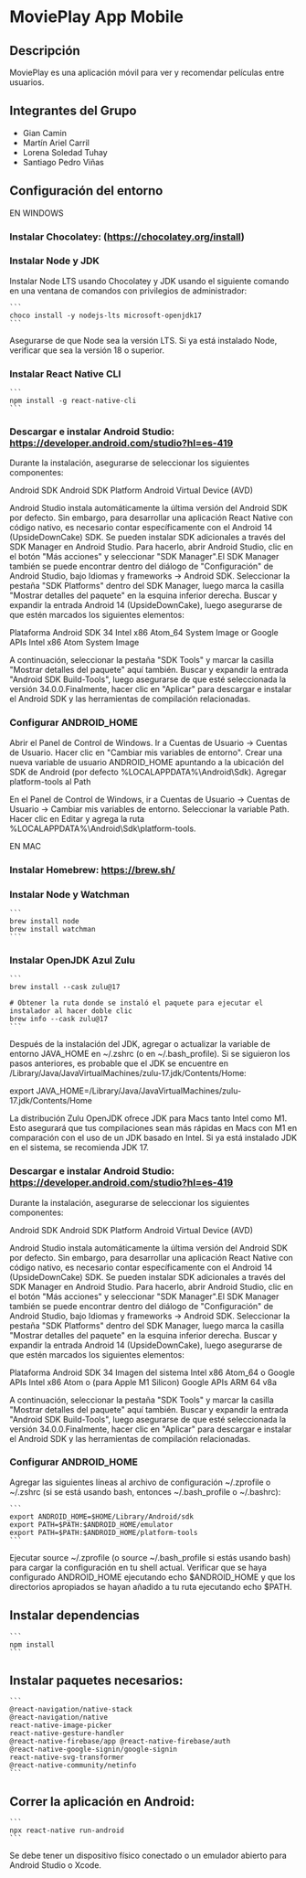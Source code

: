 # MoviePlay App Mobile

## Descripción
MoviePlay es una aplicación móvil para ver y recomendar películas entre usuarios.


## Integrantes del Grupo
- Gian Camin
- Martín Ariel Carril
- Lorena Soledad Tuhay
- Santiago Pedro Viñas


## Configuración del entorno

EN WINDOWS

### Instalar Chocolatey: (https://chocolatey.org/install)
    
### Instalar Node y JDK

Instalar Node LTS usando Chocolatey y JDK usando el siguiente comando en una ventana de comandos con privilegios de administrador:

    ```
    choco install -y nodejs-lts microsoft-openjdk17
    ```

Asegurarse de que Node sea la versión LTS. Si ya está instalado Node, verificar que sea la versión 18 o superior.

### Instalar React Native CLI

    ```
    npm install -g react-native-cli
    ```


### Descargar e instalar Android Studio: https://developer.android.com/studio?hl=es-419

Durante la instalación, asegurarse de seleccionar los siguientes componentes:

Android SDK
Android SDK Platform
Android Virtual Device (AVD)

Android Studio instala automáticamente la última versión del Android SDK por defecto. Sin embargo, para desarrollar una aplicación React Native con código nativo, es necesario contar específicamente con el Android 14 (UpsideDownCake) SDK. Se pueden instalar SDK adicionales a través del SDK Manager en Android Studio.
Para hacerlo, abrir Android Studio, clic en el botón "Más acciones" y seleccionar "SDK Manager".El SDK Manager también se puede encontrar dentro del diálogo de "Configuración" de Android Studio, bajo Idiomas y frameworks → Android SDK. Seleccionar la pestaña "SDK Platforms" dentro del SDK Manager, luego marca la casilla "Mostrar detalles del paquete" en la esquina inferior derecha. Buscar y expandir la entrada Android 14 (UpsideDownCake), luego asegurarse de que estén marcados los siguientes elementos:

Plataforma Android SDK 34
Intel x86 Atom_64 System Image or Google APIs Intel x86 Atom System Image

A continuación, seleccionar la pestaña "SDK Tools" y marcar la casilla "Mostrar detalles del paquete" aquí también. Buscar y expandir la entrada "Android SDK Build-Tools", luego asegurarse de que esté seleccionada la versión 34.0.0.Finalmente, hacer clic en "Aplicar" para descargar e instalar el Android SDK y las herramientas de compilación relacionadas.

### Configurar ANDROID_HOME

Abrir el Panel de Control de Windows.
Ir a Cuentas de Usuario -> Cuentas de Usuario.
Hacer clic en "Cambiar mis variables de entorno".
Crear una nueva variable de usuario ANDROID_HOME apuntando a la ubicación del SDK de Android (por defecto %LOCALAPPDATA%\Android\Sdk).
Agregar platform-tools al Path

En el Panel de Control de Windows, ir a Cuentas de Usuario -> Cuentas de Usuario -> Cambiar mis variables de entorno.
Seleccionar la variable Path.
Hacer clic en Editar y agrega la ruta %LOCALAPPDATA%\Android\Sdk\platform-tools.




EN MAC

### Instalar Homebrew: https://brew.sh/

### Instalar Node y Watchman

    ```
    brew install node
    brew install watchman
    ```

### Instalar OpenJDK Azul Zulu

    ```
    brew install --cask zulu@17

    # Obtener la ruta donde se instaló el paquete para ejecutar el instalador al hacer doble clic
    brew info --cask zulu@17
    ```

Después de la instalación del JDK, agregar o actualizar la variable de entorno JAVA_HOME en ~/.zshrc (o en ~/.bash_profile). Si se siguieron los pasos anteriores, es probable que el JDK se encuentre en /Library/Java/JavaVirtualMachines/zulu-17.jdk/Contents/Home:

export JAVA_HOME=/Library/Java/JavaVirtualMachines/zulu-17.jdk/Contents/Home

La distribución Zulu OpenJDK ofrece JDK para Macs tanto Intel como M1. Esto asegurará que tus compilaciones sean más rápidas en Macs con M1 en comparación con el uso de un JDK basado en Intel. Si ya está instalado JDK en el sistema, se recomienda JDK 17.

### Descargar e instalar Android Studio: https://developer.android.com/studio?hl=es-419

Durante la instalación, asegurarse de seleccionar los siguientes componentes:

Android SDK
Android SDK Platform
Android Virtual Device (AVD)

Android Studio instala automáticamente la última versión del Android SDK por defecto. Sin embargo, para desarrollar una aplicación React Native con código nativo, es necesario contar específicamente con el Android 14 (UpsideDownCake) SDK. Se pueden instalar SDK adicionales a través del SDK Manager en Android Studio.
Para hacerlo, abrir Android Studio, clic en el botón "Más acciones" y seleccionar "SDK Manager".El SDK Manager también se puede encontrar dentro del diálogo de "Configuración" de Android Studio, bajo Idiomas y frameworks → Android SDK. Seleccionar la pestaña "SDK Platforms" dentro del SDK Manager, luego marca la casilla "Mostrar detalles del paquete" en la esquina inferior derecha. Buscar y expandir la entrada Android 14 (UpsideDownCake), luego asegurarse de que estén marcados los siguientes elementos:

Plataforma Android SDK 34
Imagen del sistema Intel x86 Atom_64 o Google APIs Intel x86 Atom o (para Apple M1 Silicon) Google APIs ARM 64 v8a

A continuación, seleccionar la pestaña "SDK Tools" y marcar la casilla "Mostrar detalles del paquete" aquí también. Buscar y expandir la entrada "Android SDK Build-Tools", luego asegurarse de que esté seleccionada la versión 34.0.0.Finalmente, hacer clic en "Aplicar" para descargar e instalar el Android SDK y las herramientas de compilación relacionadas.

### Configurar ANDROID_HOME

Agregar las siguientes líneas al archivo de configuración ~/.zprofile o ~/.zshrc (si se está usando bash, entonces ~/.bash_profile o ~/.bashrc):

    ```
    export ANDROID_HOME=$HOME/Library/Android/sdk
    export PATH=$PATH:$ANDROID_HOME/emulator
    export PATH=$PATH:$ANDROID_HOME/platform-tools
    ```
Ejecutar source ~/.zprofile (o source ~/.bash_profile si estás usando bash) para cargar la configuración en tu shell actual. Verificar que se haya configurado ANDROID_HOME ejecutando echo $ANDROID_HOME y que los directorios apropiados se hayan añadido a tu ruta ejecutando echo $PATH.


## Instalar dependencias

    ```
    npm install
    ```
## Instalar paquetes necesarios:

    ```
    @react-navigation/native-stack
    @react-navigation/native
    react-native-image-picker
    react-native-gesture-handler
    @react-native-firebase/app @react-native-firebase/auth
    @react-native-google-signin/google-signin
    react-native-svg-transformer
    @react-native-community/netinfo
    ```

## Correr la aplicación en Android:

    ```
    npx react-native run-android
    ```

Se debe tener un dispositivo físico conectado o un emulador abierto para Android Studio o Xcode.